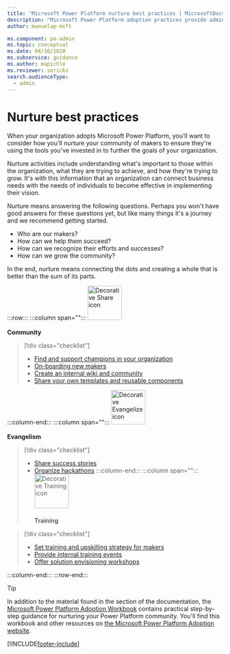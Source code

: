 ```yaml
---
title: "Microsoft Power Platform nurture best practices | MicrosoftDocs"
description: "Microsoft Power Platform adoption practices provide admin and governance, nurture and strategy and vision best practices."
author: manuelap-msft

ms.component: pa-admin
ms.topic: conceptual
ms.date: 04/10/2020
ms.subservice: guidance
ms.author: mapichle
ms.reviewer: sericks
search.audienceType: 
  - admin
---
```

# Nurture best practices

When your organization adopts Microsoft Power Platform, you’ll want to consider how you'll nurture your community of makers to ensure they're using the tools you've invested in to further the goals of your organization.

Nurture activities include understanding what's important to those within the organization, what they are trying to achieve, and how they're trying to grow. It's with this information that an organization can connect business needs with the needs of individuals to become effective in implementing their vision.

Nurture means answering the following questions. Perhaps you won't have good answers for these questions yet, but like many things it's a journey and we recommend getting started.

- Who are our makers?
- How can we help them succeed?
- How can we recognize their efforts and successes?
- How can we grow the community?

In the end, nurture means connecting the dots and creating a whole that is better than the sum of its parts.

:::row:::
   :::column span="":::
      <img src="media/i_share.svg" alt="Decorative Share icon" width="80"/><br><br>**Community** <br /> 

> [!div class="checklist"]
> * [Find and support champions in your organization](champions.md)
> * [On-boarding new makers](onboard-makers.md)
> * [Create an internal wiki and community](wiki-community.md)
> * [Share your own templates and reusable components](reusable.md)

   :::column-end:::
   :::column span="":::
      <img src="media/i_best-practices.svg" alt="Decorative Evangelize icon" width="80"/><br><br>**Evangelism**
> [!div class="checklist"]
> * [Share success stories](show-and-tell.md)
> * [Organize hackathons](hackathons.md)
   :::column-end:::
   :::column span="":::
      <img src="media/i_advanced.svg" alt="Decorative Training icon" width="80"/><br><br>**Training** <br />  

> [!div class="checklist"]
> * [Set training and upskilling strategy for makers](training-strategy.md)
> * [Provide internal training events](in-a-day.md)
> * [Offer solution envisioning workshops](solution-envisioning.md)

   :::column-end:::
:::row-end:::

> [!TIP]
> In addition to the material found in the section of the documentation, the [Microsoft Power Platform Adoption Workbook](https://aka.ms/powerplatformadoptionworkbook) contains practical step-by-step guidance for nurturing your Power Platform community. You'll find this workbook and other resources on [the Microsoft Power Platform Adoption website](https://adoption.microsoft.com/powerplatform).

[!INCLUDE[footer-include](../../includes/footer-banner.md)]
